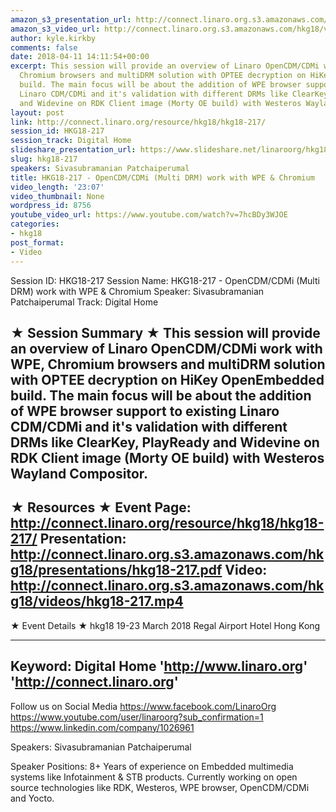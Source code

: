 ```yaml
---
amazon_s3_presentation_url: http://connect.linaro.org.s3.amazonaws.com/hkg18/presentations/hkg18-217.pdf
amazon_s3_video_url: http://connect.linaro.org.s3.amazonaws.com/hkg18/videos/hkg18-217.mp4
author: kyle.kirkby
comments: false
date: 2018-04-11 14:11:54+00:00
excerpt: This session will provide an overview of Linaro OpenCDM/CDMi work with WPE,
  Chromium browsers and multiDRM solution with OPTEE decryption on HiKey OpenEmbedded
  build. The main focus will be about the addition of WPE browser support to existing
  Linaro CDM/CDMi and it's validation with different DRMs like ClearKey, PlayReady
  and Widevine on RDK Client image (Morty OE build) with Westeros Wayland Compositor.
layout: post
link: http://connect.linaro.org/resource/hkg18/hkg18-217/
session_id: HKG18-217
session_track: Digital Home
slideshare_presentation_url: https://www.slideshare.net/linaroorg/hkg18217-opencdmcdmi-multi-drm-work-with-wpe-chromium
slug: hkg18-217
speakers: Sivasubramanian Patchaiperumal
title: HKG18-217 - OpenCDM/CDMi (Multi DRM) work with WPE & Chromium
video_length: '23:07'
video_thumbnail: None
wordpress_id: 8756
youtube_video_url: https://www.youtube.com/watch?v=7hcBDy3WJOE
categories:
- hkg18
post_format:
- Video
---
```


Session ID: HKG18-217
Session Name: HKG18-217 - OpenCDM/CDMi (Multi DRM) work with WPE & Chromium
Speaker: Sivasubramanian Patchaiperumal
Track: Digital Home


★ Session Summary ★
This session will provide an overview of Linaro OpenCDM/CDMi work with WPE, Chromium browsers and multiDRM solution with OPTEE decryption on HiKey OpenEmbedded build. The main focus will be about the addition of WPE browser support to existing Linaro CDM/CDMi and it's validation with different DRMs like ClearKey, PlayReady and Widevine on RDK Client image (Morty OE build) with Westeros Wayland Compositor.
---------------------------------------------------
★ Resources ★
Event Page: http://connect.linaro.org/resource/hkg18/hkg18-217/
Presentation: http://connect.linaro.org.s3.amazonaws.com/hkg18/presentations/hkg18-217.pdf
Video: http://connect.linaro.org.s3.amazonaws.com/hkg18/videos/hkg18-217.mp4
 ---------------------------------------------------
★ Event Details ★
hkg18
19-23 March 2018 
Regal Airport Hotel Hong Kong

---------------------------------------------------
Keyword: Digital Home
'http://www.linaro.org'
'http://connect.linaro.org'
---------------------------------------------------
Follow us on Social Media
https://www.facebook.com/LinaroOrg
https://www.youtube.com/user/linaroorg?sub_confirmation=1
https://www.linkedin.com/company/1026961

Speakers: Sivasubramanian Patchaiperumal

Speaker Positions: 8+ Years of experience on Embedded multimedia systems like Infotainment & STB products. Currently working on open source technologies like RDK, Westeros, WPE browser, OpenCDM/CDMi and Yocto.


